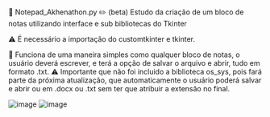 📖 Notepad_Akhenathon.py
✏️ (beta) Estudo da criação de um bloco de notas utilizando interface e sub bibliotecas do Tkinter

⚠️ É necessário a importação do customtkinter e tkinter.

📝 Funciona de uma maneira simples como qualquer bloco de notas, o usuário deverá escrever, e terá a opção de salvar o arquivo e abrir, tudo em formato .txt.
⚠️ Importante que não foi incluido a biblioteca os_sys, pois fará parte da próxima atualização, que automaticamente o usuário poderá salvar e abrir ou em .docx ou .txt sem ter que atribuir a extensão no final.


![image](https://github.com/JonaThFelix/Notepad_Akhenathon.py/assets/123984244/f201e129-2621-4ee9-b266-0901071a3fb2)
![image](https://github.com/JonaThFelix/Notepad_Akhenathon.py/assets/123984244/956287d6-ada9-4dc6-8dee-6da61c379ab3)

